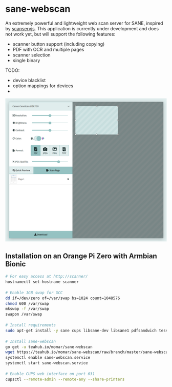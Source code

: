 # sane-webscan
An extremely powerful and lightweight web scan server for SANE, inspired by [scanservjs](https://github.com/sbs20/scanservjs).
This application is currently under development and does not work yet, but will support the following features:

- scanner button support (including copying)
- PDF with OCR and multiple pages
- scanner selection
- single binary

TODO:
- device blacklist
- option mappings for devices
- 

![](ui-concept.png)

## Installation on an Orange Pi Zero with Armbian Bionic
```bash
# For easy access at http://scanner/
hostnamectl set-hostname scanner

# Enable 1GB swap for GCC
dd if=/dev/zero of=/var/swap bs=1024 count=1048576
chmod 600 /var/swap
mkswap -f /var/swap
swapon /var/swap

# Install requirements
sudo apt-get install -y sane cups libsane-dev libsane1 pdfsandwich tesseract-deu golang

# Install sane-webscan
go get -u teahub.io/momar/sane-webscan
wget https://teahub.io/momar/sane-webscan/raw/branch/master/sane-webscan.service -O /etc/systemd/system/sane-webscan.service
systemctl enable sane-webscan.service
systemctl start sane-webscan.service

# Enable CUPS web interface on port 631
cupsctl --remote-admin --remote-any --share-printers
```
